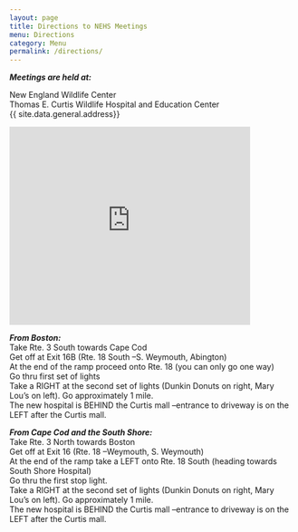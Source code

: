 ```yaml
---
layout: page
title: Directions to NEHS Meetings
menu: Directions
category: Menu
permalink: /directions/
---
```



***Meetings are held at:***

New England Wildlife Center  
Thomas E. Curtis Wildlife Hospital and Education Center  
{{ site.data.general.address}}


<iframe src="http://maps.google.com/maps?f=q&amp;hl=en&amp;geocode=&amp;q=500+Columbian+Street,+Weymouth,+MA++02190&amp;sll=37.0625,-95.677068&amp;sspn=37.598824,92.460937&amp;ie=UTF8&amp;s=AARTsJp2wa-5Rs6j77CQVgKaRpzWh7otlw&amp;ll=42.190818,-70.967731&amp;spn=0.022258,0.036478&amp;z=14&amp;iwloc=addr&amp;iwstate1=dir&amp;output=embed" width="425" height="350" frameborder="0" scrolling="no"></iframe>

***From Boston:***  
Take Rte. 3 South towards Cape Cod  
Get off at Exit 16B (Rte. 18 South –S. Weymouth, Abington)  
At the end of the ramp proceed onto Rte. 18 (you can only go one way)  
Go thru first set of lights  
Take a RIGHT at the second set of lights (Dunkin Donuts on right, Mary Lou’s on left). Go approximately 1 mile.  
The new hospital is BEHIND the Curtis mall –entrance to driveway is on the LEFT after the Curtis mall.  

***From Cape Cod and the South Shore:***  
Take Rte. 3 North towards Boston  
Get off at Exit 16 (Rte. 18 –Weymouth, S. Weymouth)  
At the end of the ramp take a LEFT onto Rte. 18 South (heading towards South Shore Hospital)  
Go thru the first stop light.  
Take a RIGHT at the second set of lights (Dunkin Donuts on right, Mary Lou’s on left). Go approximately 1 mile.  
The new hospital is BEHIND the Curtis mall –entrance to driveway is on the LEFT after the Curtis mall.  
